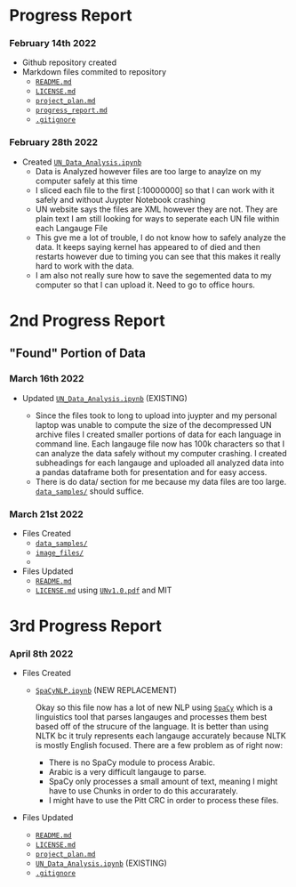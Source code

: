 
# Progress Report
### February 14th 2022
- Github repository created
- Markdown files commited to repository 
     -  [`README.md`](README.MD)
     -  [`LICENSE.md`](LICENSE.md)
     -  [`project_plan.md`](project_plan.md)
     -  [`progress_report.md`](progress_report.md)
     -  [`.gitignore`](.gitignore)
   
### February 28th 2022
- Created [`UN_Data_Analysis.ipynb`](UN_Data_Analysis.ipynb)
     -   Data is Analyzed however files are too large to anaylze on my computer safely at this time
     - I sliced each file to the first [:10000000] so that I can work with it safely and without Juypter Notebook crashing
     - UN website says the files are XML however they are not. They are plain text I am still looking for ways to seperate each UN file within each Langauge File
     - This gve me a lot of trouble, I do not know how to safely analyze the data. It keeps saying kernel has appeared to of died and then restarts however due to timing you can see that this makes it really hard to work with the data. 
     - I am also not really sure how to save the segemented data to my computer so that I can upload it. Need to go to office hours.

# 2nd Progress Report
## "Found" Portion of Data

### March 16th 2022

- Updated [`UN_Data_Analysis.ipynb`](UN_Data_Analysis.ipynb) (EXISTING)

     - Since the files took to long to upload into juypter and my personal laptop was unable to compute the size of the decompressed UN archive files I created smaller portions of data for each language in command line. Each langauge file now has 100k characters so that I can analyze the data safely without my computer crashing. I created subheadings for each langauge and uploaded all analyzed data into a pandas dataframe both for presentation and for easy access.
     - There is do data/ section for me because my data files are too large. [`data_samples/`](data_samples/) should suffice.
     
### March 21st 2022
- Files Created 
     - [`data_samples/`](data_samples/)
     - [`image_files/`](image_files/)
     - 
- Files Updated
     -   [`README.md`](README.MD)
     -   [`LICENSE.md`](LICENSE.md) using [`UNv1.0.pdf`](UNv1.0.pdf) and MIT

# 3rd Progress Report
### April 8th 2022
- Files Created 
     - [`SpaCyNLP.ipynb`](SpaCyNLP.ipynb) (NEW REPLACEMENT)
         
         Okay so this file now has a lot of new NLP using [`SpaCy`](https://spacy.io/) which is a linguistics tool that parses langauges and processes them best based off of the strucure of the language. It is better than using NLTK bc it truly represents each langauge accurately because NLTK is mostly English focused. 
         There are a few problem as of right now:
        -   There is no SpaCy module to process Arabic.
         -  Arabic is a very difficult langauge to parse.
        -   SpaCy only processes a small amount of text, meaning I might have to use Chunks in order to do this accurarately.
         -  I might have to use the Pitt CRC in order to process these files.
     
- Files Updated
     -  [`README.md`](README.MD)
     -  [`LICENSE.md`](LICENSE.md)
     -  [`project_plan.md`](project_plan.md)
     -  [`UN_Data_Analysis.ipynb`](UN_Data_Analysis.ipynb) (EXISTING)
     -  [`.gitignore`](.gitignore)
